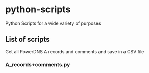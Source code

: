 # python-scripts
Python Scripts for a wide variety of purposes

## List of scripts

Get all PowerDNS A records and comments and save in a CSV file

### A_records+comments.py

